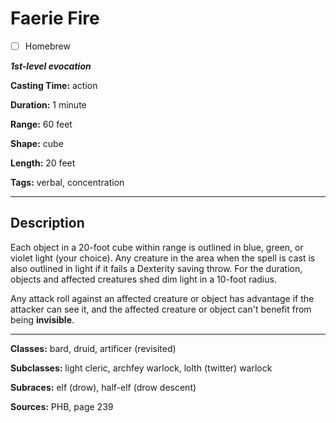 # Faerie Fire

- [ ] Homebrew

***1st-level evocation***

**Casting Time:** action

**Duration:** 1 minute

**Range:** 60 feet

**Shape:** cube

**Length:** 20 feet

**Tags:** verbal, concentration

---

## Description
Each object in a 20-foot cube within range is outlined in blue, green, or violet light (your choice).
Any creature in the area when the spell is cast is also outlined in light if it fails a Dexterity saving throw.
For the duration, objects and affected creatures shed dim light in a 10-foot radius.

Any attack roll against an affected creature or object has advantage if the attacker can see it, and the affected creature or object can't benefit from being **invisible**.

---

**Classes:** bard, druid, artificer (revisited)

**Subclasses:** light cleric, archfey warlock, lolth (twitter) warlock

**Subraces:** elf (drow), half-elf (drow descent)

**Sources:** PHB, page 239
